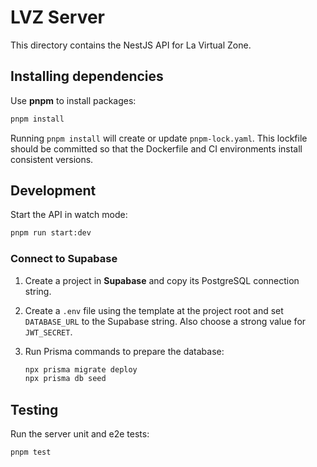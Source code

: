 # LVZ Server

This directory contains the NestJS API for La Virtual Zone.

## Installing dependencies

Use **pnpm** to install packages:

```bash
pnpm install
```

Running `pnpm install` will create or update `pnpm-lock.yaml`. This lockfile should be committed so that the Dockerfile and CI environments install consistent versions.

## Development

Start the API in watch mode:

```bash
pnpm run start:dev
```

### Connect to Supabase

1. Create a project in **Supabase** and copy its PostgreSQL connection string.
2. Create a `.env` file using the template at the project root and set `DATABASE_URL` to the Supabase string. Also choose a strong value for `JWT_SECRET`.
3. Run Prisma commands to prepare the database:

   ```bash
   npx prisma migrate deploy
   npx prisma db seed
   ```

## Testing

Run the server unit and e2e tests:

```bash
pnpm test
```

